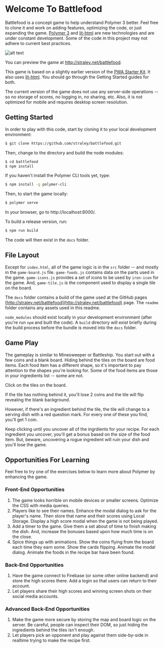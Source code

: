 # Welcome To Battlefood

Battlefood is a concept game to help understand Polymer 3 better. Feel free to clone it and work on adding features, optimizing the code, or just expanding the game. [Polymer 3](https://www.polymer-project.org/) and [lit-html](https://lit-html.polymer-project.org/) are new technologies and are under constant development. Some of the code in this project may not adhere to current best practices.

![alt text](https://github.com/straley/battlefood/blob/master/readme/gameplay.png?raw=true "Example Game")

You can preview the game at http://straley.net/battlefood.

This game is based on a slightly earlier version of the [PWA Starter Kit](https://pwa-starter-kit.polymer-project.org/). It also uses [lit-html](https://lit-html.polymer-project.org/). You should go through the Getting Started guides for both.

The current version of the game does not use any server-side operations -- so no storage of scores, no logging in, no sharing, etc. Also, it is not optimized for mobile and requires desktop screen resolution.

## Getting Started

In order to play with this code, start by cloning it to your local development environment:

```bash
$ git clone https://github.com/straley/battlefood.git
```

Then, change to the directory and build the node modules:

```bash
$ cd battlefood
$ npm install
```

If you haven't install the Polymer CLI tools yet, type:

```bash
$ npm install -g polymer-cli
```

Then, to start the game locally:

```bash
$ polymer serve
```

In your browser, go to http://localhost:8000/.

To build a release version, run:

```bash
$ npm run build
```

The code will then exist in the `docs` folder.

## File Layout

Except for `index.html`, all of the game logic is in the `src` folder -- and mostly in the `game-board.js` file. `game-foods.js` contains data on the parts used in the game. `game-icons.js` provides a set of icons to be used by `iron-icon` for the game. And, `game-tile.js` is the component used to display a single tile on the board.

The `docs` folder contains a build of the game used at the GitHub pages [http://straley.net/battlefood](http://straley.net/battlefood) page. The `readme` folder contains any assets used in this readme.

`node_modules` should exist locally in your development environment (after you're run `npm` and built the code). A `build` directory will exist briefly during the build process before the bundle is moved into the `docs` folder.

## Game Play

The gameplay is similar to Minesweeper or Battleship. You start out with a few coins and a blank board. Hiding behind the tiles on the board are food items. Each food item has a different shape, so it's important to pay attention to the shapes you're looking for. Some of the food items are those in your ingredients list -- some are not.

Click on the tiles on the board.

If the tile has nothing behind it, you'll lose 2 coins and the tile will flip revealing the blank background.

However, if there's an ingredient behind the tile, the tile will change to a serving dish with a red question mark. For every one of these you find, you'll get 1 coin.

Keep clicking until you uncover all of the ingrdients for your recipe. For each ingredient you uncover, you'll get a bonus based on the size of the food item. But, beware, uncovering a rogue ingredient will ruin your dish and you'll lose the game.

## Opportunities For Learning

Feel free to try one of the exercises below to learn more about Polymer by enhancing the game.

### Front-End Opportunities

1. The game looks horrible on mobile devices or smaller screens. Optimize the CSS with media queries.
2. Players like to see their names. Enhance the modal dialog to ask for the player's name. Then store that name and their scores using Local Storage. Display a high score modal when the game is not being played.
3. Add a timer to the game. Give them a set about of time to finish making the dish. And, increase the bonuses based upon how much time is on the close.
4. Spice things up with animations. Show the coins flying from the board each time they earn some. Show the cards flipping. Animate the modal dialog. Animate the foods in the recipe bar have been found.

### Back-End Opportunities

1. Have the game connect to Firebase (or some other online backend) and store the high scores there. Add a login so that users can return to their account.
2. Let players share their high scores and winning screen shots on their social media accounts.

### Advanced Back-End Opportunities

1. Make the game more secure by storing the map and board logic on the server. Be careful, people can inspect their DOM, so just hiding the ingredients behind the tiles isn't enough.
2. Let players pick an opponent and play against them side-by-side in realtime trying to make the recipe first.

